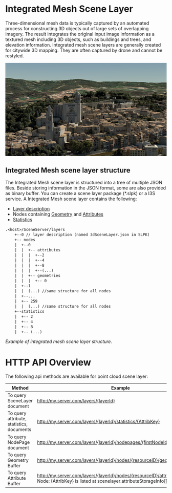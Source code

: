 # Integrated Mesh Scene Layer

Three-dimensional mesh data is typically captured by an automated process for constructing 3D objects out of large sets of overlapping imagery. The result integrates the original input image information as a textured mesh including 3D objects, such as buildings and trees, and elevation information. Integrated mesh scene layers  are generally created for citywide 3D mapping. They are often captured by drone and cannot be restyled.

![Integrated Mesh Scene Layer](img/IM.PNG)

## Integrated Mesh scene layer structure
The Integrated Mesh scene layer is structured into a tree of multiple JSON files. Beside storing information in the JSON format, some are also provided as binary buffer. You can create a scene layer package (*.slpk) or a I3S service. A Integrated Mesh scene layer contains the following:

- [Layer description](3DScenelayer.cmn.md)
- Nodes containing [Geometry](geometry.cmn.md) and [Attributes](attributeStats.cmn.md)
- [Statistics](statsInfo.cmn.md)

```
.<host>/SceneServer/layers
	+--0 // layer description (named 3dSceneLayer.json in SLPK)
	+-- nodes
	|  +--0
	|  |  +-- attributes
	|  |  |  +--2 
	|  |  |  +--4
	|  |  |  +--8
	|  |  |  +--(...)
	|  |  +-- geometries
	|  |  |  +-- 0
	|  +--1 
	|  |  (...) //same structure for all nodes
	|  +--...
	|  +-- 259
	|  |  (...) //same structure for all nodes
	+--statistics
	|  +-- 2
	|  +-- 4
	|  +-- 8
	|  +-- (...)
```
*Example of integrated mesh scene layer structure.*

# HTTP API Overview

The following api methods are available for point cloud scene layer:

|Method|Example|
|------|-------|
|To query SceneLayer document|http://my.server.com/layers/{layerId}|
|To query attribute, statistics, documents|http://my.server.com/layers/{layerId}/statistics/{AttribKey}|
|To query  NodePage  document|http://my.server.com/layers/{layerId}/nodepages/{firstNodeIdInPage} 
|To query  Geometry  Buffer|http://my.server.com/layers/{layerId}/nodes/{resourceID}/geometries/0 
|To query  Attribute  Buffer|http://my.server.com/layers/{layerId}/nodes/{resourceID}/attributes/{AttribKey}  Node:  {AttribKey}  is listed at  scenelayer.attributeStorageInfo[].key 
